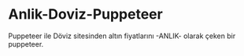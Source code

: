 # Anlik-Doviz-Puppeteer
Puppeteer ile Döviz sitesinden altın fiyatlarını -ANLIK- olarak çeken bir puppeteer.

